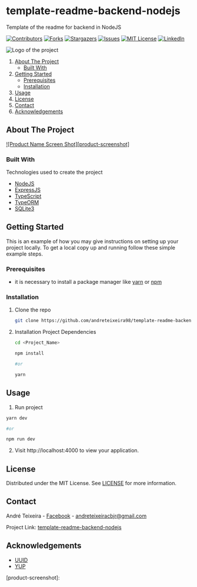 # template-readme-backend-nodejs
  Template of the readme for backend in NodeJS

<!-- PROJECT SHIELDS -->
[![Contributors][contributors-shield]][contributors-url]
[![Forks][forks-shield]][forks-url]
[![Stargazers][stars-shield]][stars-url]
[![Issues][issues-shield]][issues-url]
[![MIT License][license-shield]][license-url]
[![LinkedIn][linkedin-shield]][linkedin-url]

<!-- PROJECT LOGO -->

<img src="" alt='Logo of the project' />


<!-- TABLE OF CONTENTS -->

  <ol>
    <li>
      <a href="#about-the-project">About The Project</a>
      <ul>
        <li><a href="#built-with">Built With</a></li>
      </ul>
    </li>
    <li>
      <a href="#getting-started">Getting Started</a>
      <ul>
        <li><a href="#prerequisites">Prerequisites</a></li>
        <li><a href="#installation">Installation</a></li>
      </ul>
    </li>
    <li><a href="#usage">Usage</a></li>
    <li><a href="#license">License</a></li>
    <li><a href="#contact">Contact</a></li>
    <li><a href="#acknowledgements">Acknowledgements</a></li>
  </ol>




<!-- ABOUT THE PROJECT -->
## About The Project

[![Product Name Screen Shot][product-screenshot]](https://example.com)

### Built With
Technologies used to create the project

* [NodeJS](https://nodejs.org/en/)
* [ExpressJS](https://expressjs.com/)
* [TypeScript](https://www.typescriptlang.org/)
* [TypeORM](https://typeorm.io/#/)
* [SQLite3](https://www.npmjs.com/package/sqlite3/)


<!-- GETTING STARTED -->
## Getting Started

This is an example of how you may give instructions on setting up your project locally.
To get a local copy up and running follow these simple example steps.

### Prerequisites

* it is necessary to install a package manager like [yarn](https://classic.yarnpkg.com/en/docs/install#debian-stable) or [npm](https://www.npmjs.com/get-npm)


### Installation

1. Clone the repo
   ```sh
   git clone https://github.com/andreteixeira98/template-readme-backend-nodejs.git <Project_Name>
   ```
2. Installation Project Dependencies
   ```sh
   cd <Project_Name>
   
   npm install

   #or

   yarn
   ```

<!-- USAGE EXAMPLES -->
## Usage

1. Run project
  ```sh
  yarn dev

  #or

  npm run dev
  ```
2. Visit http://localhost:4000 to view your application.


<!-- LICENSE -->
## License

 Distributed under the MIT License. See [LICENSE](https://github.com/andreteixeira98/template-readme-backend-nodejs/blob/main/LICENSE) for more information.

<!-- CONTACT -->
## Contact

André Teixeira - [Facebook](https://www.facebook.com/andreteixeiravaz) - andreteixeiracbjr@gmail.com

Project Link: [template-readme-backend-nodejs](https://github.com/andreteixeira98/template-readme-backend-nodejs)


<!-- ACKNOWLEDGEMENTS -->
## Acknowledgements
* [UUID](https://www.npmjs.com/package/uuid)
* [YUP](https://www.npmjs.com/package/yup)


<!-- MARKDOWN LINKS & IMAGES -->
<!-- https://www.markdownguide.org/basic-syntax/#reference-style-links -->
[contributors-shield]: https://img.shields.io/github/contributors/andreteixeira98/template-readme-backend-nodejs.svg?style=for-the-badge
[contributors-url]: https://github.com/andreteixeira98/template-readme-backend-nodejs/graphs/contributors
[forks-shield]: https://img.shields.io/github/forks/andreteixeira98/template-readme-backend-nodejs.svg?style=for-the-badge
[forks-url]: https://github.com/andreteixeira98/template-readme-backend-nodejs/network/members
[stars-shield]: https://img.shields.io/github/stars/andreteixeira98/template-readme-backend-nodejs.svg?style=for-the-badge
[stars-url]: https://github.com/andreteixeira98/template-readme-backend-nodejs/stargazers
[issues-shield]: https://img.shields.io/github/issues/andreteixeira98/template-readme-backend-nodejs.svg?style=for-the-badge
[issues-url]: https://github.com/andreteixeira98/template-readme-backend-nodejs/issues
[license-shield]: https://img.shields.io/github/license/andreteixeira98/template-readme-backend-nodejs.svg?style=for-the-badge
[license-url]: https://github.com/andreteixeira98/template-readme-backend-nodejs/blob/main/LICENSE
[linkedin-shield]: https://img.shields.io/badge/-LinkedIn-black.svg?style=for-the-badge&logo=linkedin&colorB=555
[linkedin-url]: https://linkedin.com/in/andre-teixeira-83a822186
[product-screenshot]: 
